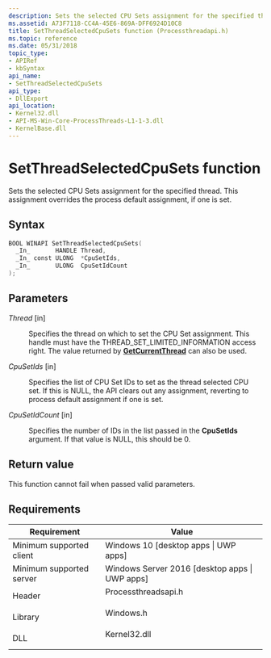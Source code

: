 ```yaml
---
description: Sets the selected CPU Sets assignment for the specified thread. This assignment overrides the process default assignment, if one is set.
ms.assetid: A73F7118-CC4A-45E6-869A-DFF6924D10C8
title: SetThreadSelectedCpuSets function (Processthreadapi.h)
ms.topic: reference
ms.date: 05/31/2018
topic_type:
- APIRef
- kbSyntax
api_name:
- SetThreadSelectedCpuSets
api_type:
- DllExport
api_location:
- Kernel32.dll
- API-MS-Win-Core-ProcessThreads-L1-1-3.dll
- KernelBase.dll
---
```


# SetThreadSelectedCpuSets function

Sets the selected CPU Sets assignment for the specified thread. This assignment overrides the process default assignment, if one is set.

## Syntax


```C++
BOOL WINAPI SetThreadSelectedCpuSets(
  _In_       HANDLE Thread,
  _In_ const ULONG  *CpuSetIds,
  _In_       ULONG  CpuSetIdCount
);
```



## Parameters

<dl> <dt>

*Thread* \[in\]
</dt> <dd>

Specifies the thread on which to set the CPU Set assignment. This handle must have the THREAD\_SET\_LIMITED\_INFORMATION access right. The value returned by [**GetCurrentThread**](/windows/win32/api/processthreadsapi/nf-processthreadsapi-getcurrentthread) can also be used.

</dd> <dt>

*CpuSetIds* \[in\]
</dt> <dd>

Specifies the list of CPU Set IDs to set as the thread selected CPU set. If this is NULL, the API clears out any assignment, reverting to process default assignment if one is set.

</dd> <dt>

*CpuSetIdCount* \[in\]
</dt> <dd>

Specifies the number of IDs in the list passed in the **CpuSetIds** argument. If that value is NULL, this should be 0.

</dd> </dl>

## Return value

This function cannot fail when passed valid parameters.

## Requirements



| Requirement | Value |
|-------------------------------------|-----------------------------------------------------------------------------------------------|
| Minimum supported client<br/> | Windows 10 \[desktop apps \| UWP apps\]<br/>                                            |
| Minimum supported server<br/> | Windows Server 2016 \[desktop apps \| UWP apps\]<br/>                                   |
| Header<br/>                   | <dl> <dt>Processthreadsapi.h</dt> </dl> |
| Library<br/>                  | <dl> <dt>Windows.h</dt> </dl>          |
| DLL<br/>                      | <dl> <dt>Kernel32.dll</dt> </dl>       |



 

 
